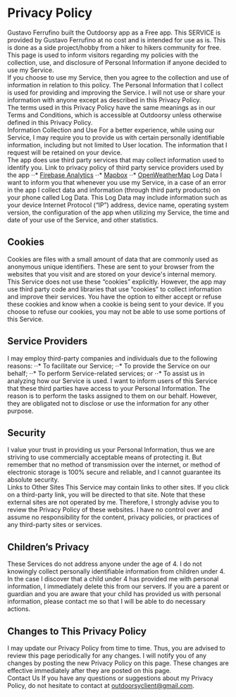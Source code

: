 # Privacy Policy
Gustavo Ferrufino built the Outdoorsy app as a Free app. This SERVICE is provided by                     Gustavo Ferrufino at no cost and is intended for use as is. This is done as a side project/hobby from a hiker to hikers community for free.                   
This page is used to inform visitors regarding my policies with the collection, use, and disclosure of Personal Information if anyone decided to use my Service.                   
If you choose to use my Service, then you agree to the collection and use of information in                     relation to this policy. The Personal Information that I collect is used for providing and improving the Service. I will not use or share your information with anyone except as described                     in this Privacy Policy.                   
The terms used in this Privacy Policy have the same meanings as in our Terms and Conditions, which is accessible at Outdoorsy unless otherwise defined in this Privacy Policy.                   
Information Collection and Use
For  a better experience, while using our Service, I may require you to  provide us with certain                     personally identifiable information, including but not limited to User location. The information that I request will be retained on your device.                   
The app does use third party services that may collect information used to identify you.
Link to privacy policy of third party service providers used by the app
⋅⋅* [Firebase Analytics](https://firebase.google.com/policies/analytics)
⋅⋅* [Mapbox](https://www.mapbox.com/privacy/)
⋅⋅* [OpenWeatherMap](https://openweathermap.org/privacy-policy)
Log Data
I want to inform you that whenever you use my Service, in a case of  an error in the app I collect data and information (through third party products) on your phone  called Log Data. This Log Data may include information such as your device Internet Protocol (“IP”) address,                     device name, operating system version, the configuration of the app when utilizing my Service,                     the time and date of your use of the Service, and other statistics.                   
## Cookies
Cookies are files with a small amount of data that are commonly used as anonymous unique identifiers. These are sent to your browser from the websites that you visit and are stored on your device's internal memory.                   
This Service does not use these “cookies” explicitly. However, the app may use third party code and libraries that use “cookies” to collect information and improve their services. You have the option to either accept or refuse these cookies and know when a cookie is being sent to your device. If you choose to refuse our cookies, you may not be able to use some portions of this Service.                   
## Service Providers
 I may employ third-party companies and individuals due to the following reasons:
⋅⋅* To facilitate our Service;
⋅⋅* To provide the Service on our behalf;
⋅⋅* To perform Service-related services; or
⋅⋅* To assist us in analyzing how our Service is used.
 I want to inform users of this Service that these third parties have access to your Personal Information. The reason is to perform the tasks assigned to them on our behalf. However,                     they are obligated not to disclose or use the information for any other purpose.                   
## Security
 I value your trust in providing us your Personal Information, thus we are striving to use commercially acceptable means of protecting it. But remember that no method of transmission over the internet, or method of electronic storage is 100% secure and reliable, and I cannot guarantee its absolute security.                   
Links to Other Sites
This Service may contain links to other sites. If you click on a third-party link, you will be directed to that site. Note that these external sites are not operated by me. Therefore, I strongly advise you to review the Privacy Policy of these websites. I have no control over                     and assume no responsibility for the content, privacy policies, or practices of any third-party sites or services.                   
## Children’s Privacy
These Services do not address anyone under the age of 4. I do not knowingly collect                     personally identifiable information from children under 4. In the case I discover that a child                     under 4 has provided me with personal information, I immediately delete this from                     our servers. If you are a parent or guardian and you are aware that your child has provided us with personal information, please contact me so that I will be able to do necessary actions.                   
## Changes to This Privacy Policy
 I may update our Privacy Policy from time to time. Thus, you are advised to review                     this page periodically for any changes. I will notify you of any changes by posting                     the new Privacy Policy on this page. These changes are effective immediately after they are posted on this page.                   
Contact Us
If you have any questions or suggestions about my Privacy Policy, do not hesitate to contact                     at outdoorsyclient@gmail.com.     